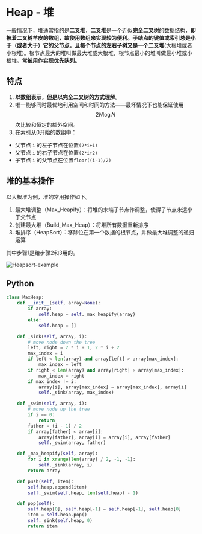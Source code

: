 # Heap - 堆

一般情况下，堆通常指的是**二叉堆**，**二叉堆**是一个近似**完全二叉树**的数据结构，**即披着二叉树羊皮的数组，**故使用数组来实现较为便利。子结点的键值或索引总是小于（或者大于）它的父节点，且每个节点的左右子树又是一个**二叉堆**(大根堆或者小根堆)。根节点最大的堆叫做最大堆或大根堆，根节点最小的堆叫做最小堆或小根堆。**常被用作实现优先队列。**

## 特点

1. **以数组表示，但是以完全二叉树的方式理解**。
2. 唯一能够同时最优地利用空间和时间的方法——最坏情况下也能保证使用 $$2N \log N$$ 次比较和恒定的额外空间。
3. 在索引从0开始的数组中：
  - 父节点 `i` 的左子节点在位置`(2*i+1)`
  - 父节点 `i` 的右子节点在位置`(2*i+2)`
  - 子节点 `i` 的父节点在位置`floor((i-1)/2)`

## 堆的基本操作

以大根堆为例，堆的常用操作如下。

1. 最大堆调整（Max_Heapify）：将堆的末端子节点作调整，使得子节点永远小于父节点
2. 创建最大堆（Build_Max_Heap）：将堆所有数据重新排序
3. 堆排序（HeapSort）：移除位在第一个数据的根节点，并做最大堆调整的递归运算

其中步骤1是给步骤2和3用的。

![Heapsort-example](https://raw.githubusercontent.com/billryan/algorithm-exercise/master/shared-files/images/Heapsort-example.gif)

## Python

```python
class MaxHeap:
    def __init__(self, array=None):
        if array:
            self.heap = self._max_heapify(array)
        else:
            self.heap = []

    def _sink(self, array, i):
        # move node down the tree
        left, right = 2 * i + 1, 2 * i + 2
        max_index = i
        if left < len(array) and array[left] > array[max_index]:
            max_index = left
        if right < len(array) and array[right] > array[max_index]:
            max_index = right
        if max_index != i:
            array[i], array[max_index] = array[max_index], array[i]
            self._sink(array, max_index)

    def _swim(self, array, i):
        # move node up the tree
        if i == 0:
            return
        father = (i - 1) / 2
        if array[father] < array[i]:
            array[father], array[i] = array[i], array[father]
            self._swim(array, father)

    def _max_heapify(self, array):
        for i in xrange(len(array) / 2, -1, -1):
            self._sink(array, i)
        return array

    def push(self, item):
        self.heap.append(item)
        self._swim(self.heap, len(self.heap) - 1)

    def pop(self):
        self.heap[0], self.heap[-1] = self.heap[-1], self.heap[0]
        item = self.heap.pop()
        self._sink(self.heap, 0)
        return item
```

